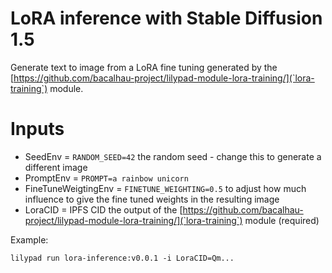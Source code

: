 # LoRA inference with Stable Diffusion 1.5

Generate text to image from a LoRA fine tuning generated by the [https://github.com/bacalhau-project/lilypad-module-lora-training/](`lora-training`) module.

# Inputs

* SeedEnv = `RANDOM_SEED=42` the random seed - change this to generate a different image
* PromptEnv = `PROMPT=a rainbow unicorn`
* FineTuneWeigtingEnv = `FINETUNE_WEIGHTING=0.5` to adjust how much influence to give the fine tuned weights in the resulting image
* LoraCID = IPFS CID the output of the [https://github.com/bacalhau-project/lilypad-module-lora-training/](`lora-training`) module (required)

Example:

```
lilypad run lora-inference:v0.0.1 -i LoraCID=Qm...
```
